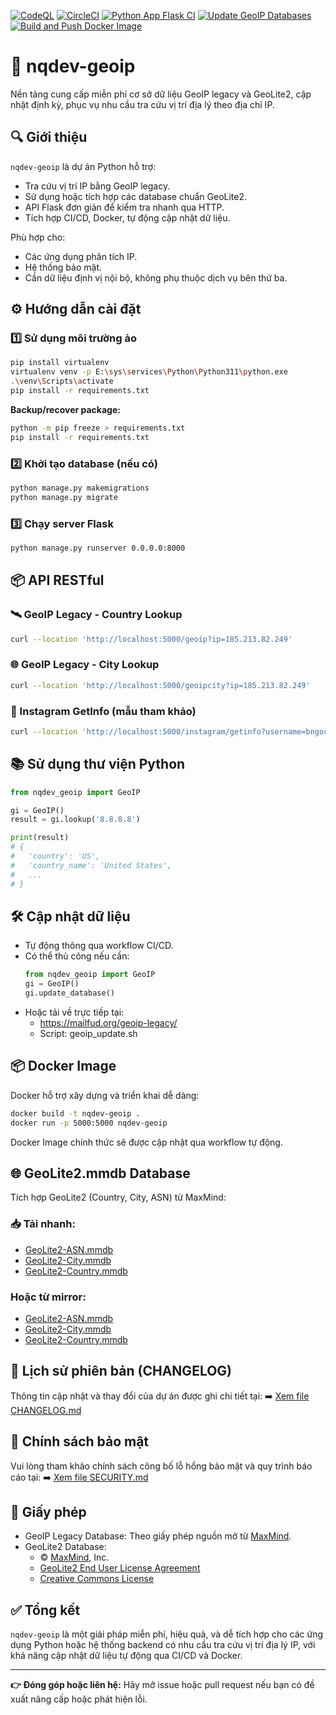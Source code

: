 [![CodeQL](https://github.com/nqdev-storage/nqdev-geoip/actions/workflows/github-code-scanning/codeql/badge.svg)](https://github.com/nqdev-storage/nqdev-geoip/actions/workflows/github-code-scanning/codeql)
[![CircleCI](https://dl.circleci.com/status-badge/img/gh/nqdev-storage/nqdev-geoip/tree/main.svg?style=svg)](https://dl.circleci.com/status-badge/redirect/gh/nqdev-storage/nqdev-geoip/tree/main)
[![Python App Flask CI](https://github.com/nqdev-storage/nqdev-geoip/actions/workflows/python-app-testing.yml/badge.svg)](https://github.com/nqdev-storage/nqdev-geoip/actions/workflows/python-app-testing.yml)
[![Update GeoIP Databases](https://github.com/nqdev-storage/nqdev-geoip/actions/workflows/geoip_update.yml/badge.svg)](https://github.com/nqdev-storage/nqdev-geoip/actions/workflows/geoip_update.yml)
[![Build and Push Docker Image](https://github.com/nqdev-storage/nqdev-geoip/actions/workflows/docker-publish.yml/badge.svg)](https://github.com/nqdev-storage/nqdev-geoip/actions/workflows/docker-publish.yml)

# 📌 nqdev-geoip

Nền tảng cung cấp miễn phí cơ sở dữ liệu GeoIP legacy và GeoLite2, cập nhật định kỳ, phục vụ nhu cầu tra cứu vị trí địa lý theo địa chỉ IP.

## 🔍 Giới thiệu

`nqdev-geoip` là dự án Python hỗ trợ:

-   Tra cứu vị trí IP bằng GeoIP legacy.
-   Sử dụng hoặc tích hợp các database chuẩn GeoLite2.
-   API Flask đơn giản để kiểm tra nhanh qua HTTP.
-   Tích hợp CI/CD, Docker, tự động cập nhật dữ liệu.

Phù hợp cho:

-   Các ứng dụng phân tích IP.
-   Hệ thống bảo mật.
-   Cần dữ liệu định vị nội bộ, không phụ thuộc dịch vụ bên thứ ba.

## ⚙️ Hướng dẫn cài đặt

### 1️⃣ Sử dụng môi trường ảo

```bash
pip install virtualenv
virtualenv venv -p E:\sys\services\Python\Python311\python.exe
.\venv\Scripts\activate
pip install -r requirements.txt
```

**Backup/recover package:**

```bash
python -m pip freeze > requirements.txt
pip install -r requirements.txt
```

### 2️⃣ Khởi tạo database (nếu có)

```bash
python manage.py makemigrations
python manage.py migrate
```

### 3️⃣ Chạy server Flask

```bash
python manage.py runserver 0.0.0.0:8000
```

## 📦 API RESTful

### 🛰 GeoIP Legacy - Country Lookup

```bash
curl --location 'http://localhost:5000/geoip?ip=185.213.82.249'
```

### 🌐 GeoIP Legacy - City Lookup

```bash
curl --location 'http://localhost:5000/geoipcity?ip=185.213.82.249'
```

### 📸 Instagram GetInfo (mẫu tham khảo)

```bash
curl --location 'http://localhost:5000/instagram/getinfo?username=bngoc.winwin'
```

## 📚 Sử dụng thư viện Python

```python
from nqdev_geoip import GeoIP

gi = GeoIP()
result = gi.lookup('8.8.8.8')

print(result)
# {
#   'country': 'US',
#   'country_name': 'United States',
#   ...
# }
```

## 🛠 Cập nhật dữ liệu

-   Tự động thông qua workflow CI/CD.
-   Có thể thủ công nếu cần:
    ```python
    from nqdev_geoip import GeoIP
    gi = GeoIP()
    gi.update_database()
    ```
-   Hoặc tải về trực tiếp tại:
    -   https://mailfud.org/geoip-legacy/
    -   Script: geoip_update.sh

## 📦 Docker Image

Docker hỗ trợ xây dựng và triển khai dễ dàng:

```bash
docker build -t nqdev-geoip .
docker run -p 5000:5000 nqdev-geoip
```

Docker Image chính thức sẽ được cập nhật qua workflow tự động.

## 🌐 GeoLite2.mmdb Database

Tích hợp GeoLite2 (Country, City, ASN) từ MaxMind:

### 📥 Tải nhanh:

-   [GeoLite2-ASN.mmdb](https://git.io/GeoLite2-ASN.mmdb)
-   [GeoLite2-City.mmdb](https://git.io/GeoLite2-City.mmdb)
-   [GeoLite2-Country.mmdb](https://git.io/GeoLite2-Country.mmdb)

### Hoặc từ mirror:

-   [GeoLite2-ASN.mmdb](https://github.com/P3TERX/GeoLite.mmdb/raw/download/GeoLite2-ASN.mmdb)
-   [GeoLite2-City.mmdb](https://github.com/P3TERX/GeoLite.mmdb/raw/download/GeoLite2-City.mmdb)
-   [GeoLite2-Country.mmdb](https://github.com/P3TERX/GeoLite.mmdb/raw/download/GeoLite2-Country.mmdb)

## 📜 Lịch sử phiên bản (CHANGELOG)

Thông tin cập nhật và thay đổi của dự án được ghi chi tiết tại: ➡️ [Xem file CHANGELOG.md](/CHANGELOG.md)

## 🔐 Chính sách bảo mật

Vui lòng tham khảo chính sách công bố lỗ hổng bảo mật và quy trình báo cáo tại: ➡️ [Xem file SECURITY.md](/SECURITY.md)

## 📑 Giấy phép

-   GeoIP Legacy Database: Theo giấy phép nguồn mở từ [MaxMind](https://www.maxmind.com/).
-   GeoLite2 Database:
    -   © [MaxMind](https://www.maxmind.com/), Inc.
    -   [GeoLite2 End User License Agreement](https://www.maxmind.com/en/geolite2/eula)
    -   [Creative Commons License](https://creativecommons.org/licenses/by-sa/4.0/)

## ✅ Tổng kết

`nqdev-geoip` là một giải pháp miễn phí, hiệu quả, và dễ tích hợp cho các ứng dụng Python hoặc hệ thống backend có nhu cầu tra cứu vị trí địa lý IP, với khả năng cập nhật dữ liệu tự động qua CI/CD và Docker.

---

**👉 Đóng góp hoặc liên hệ:**
Hãy mở issue hoặc pull request nếu bạn có đề xuất nâng cấp hoặc phát hiện lỗi.
